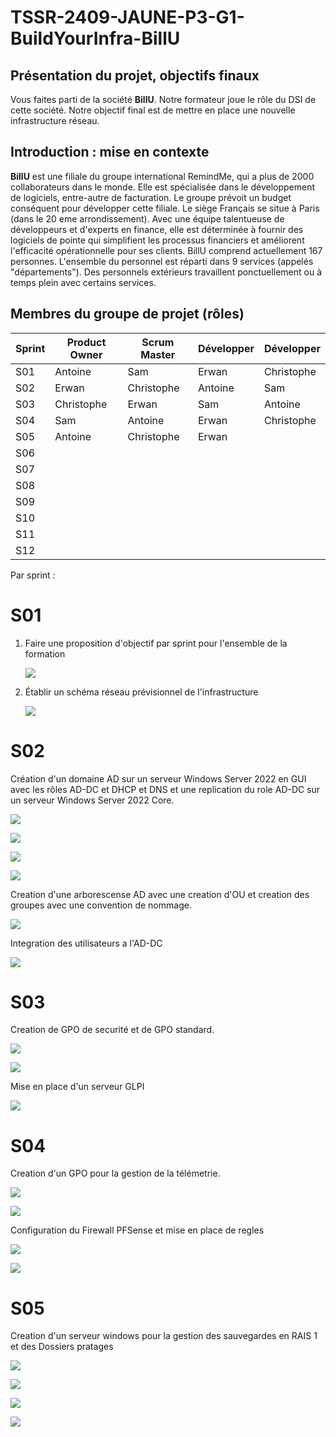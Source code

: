 # TSSR-2409-JAUNE-P3-G1-BuildYourInfra-BillU

## Présentation du projet, objectifs finaux

Vous faites parti de la société **BillU**.
Notre formateur joue le rôle du DSI de cette société.
Notre objectif final est de mettre en place une nouvelle infrastructure réseau.

## Introduction : mise en contexte

**BillU** est une filiale du groupe international RemindMe, qui a plus de 2000 collaborateurs dans le monde. Elle est spécialisée dans le développement de logiciels, entre-autre de facturation. Le groupe prévoit un budget conséquent pour développer cette filiale. Le siège Français se situe à Paris (dans le 20 eme arrondissement).
Avec une équipe talentueuse de développeurs et d'experts en finance, elle est déterminée à fournir des logiciels de pointe qui simplifient les processus financiers et améliorent l'efficacité opérationnelle pour ses clients.
BillU comprend actuellement 167 personnes.
L'ensemble du personnel est réparti dans 9 services (appelés "départements").
Des personnels extérieurs travaillent ponctuellement ou à temps plein avec certains services.

## Membres du groupe de projet (rôles)
| Sprint  | Product Owner | Scrum Master  |  Développer |  Développer |
|---|---|---|---|---|
|  S01 | Antoine   | Sam  |  Erwan |  Christophe |
|  S02 |  Erwan | Christophe  | Antoine  |  Sam |
| S03  |  Christophe | Erwan  | Sam | Antoine  |
|  S04 |  Sam | Antoine  | Erwan  | Christophe  |
|  S05 |  Antoine |  Christophe |  Erwan |   |
| S06  |   |   |   |   |
| S07  |   |   |   |   |
|  S08 |   |   |   |   |
|  S09 |   |   |   |   |
| S10  |   |   |   |   |
| S11  |   |   |   |   |
|  S12 |   |   |   |   |


Par sprint :
# S01

1. Faire une proposition d'objectif par sprint pour l'ensemble de la formation
   
   ![](https://github.com/WildCodeSchool/TSSR-2409-JAUNE-P3-G1-BuildYourInfra-BillU/blob/980f2ce906fb85a4b45f7f7f81248ef34d80e733/Resources/Planning.png)
3. Établir un schéma réseau prévisionnel de l'infrastructure

   ![](https://github.com/WildCodeSchool/TSSR-2409-JAUNE-P3-G1-BuildYourInfra-BillU/blob/980f2ce906fb85a4b45f7f7f81248ef34d80e733/Resources/Sch%C3%A9ma%20provisoire.png)

# S02

Création d'un domaine AD sur un serveur Windows Server 2022 en GUI avec les rôles AD-DC et DHCP et DNS et une replication du role AD-DC sur un serveur Windows Server 2022 Core.

   ![](https://github.com/WildCodeSchool/TSSR-2409-JAUNE-P3-G1-BuildYourInfra-BillU/blob/980f2ce906fb85a4b45f7f7f81248ef34d80e733/Resources/s02/capture_install_adds_role.png)

   ![](https://github.com/WildCodeSchool/TSSR-2409-JAUNE-P3-G1-BuildYourInfra-BillU/blob/980f2ce906fb85a4b45f7f7f81248ef34d80e733/Resources/s02/adds_config_path.png)

   ![](https://github.com/WildCodeSchool/TSSR-2409-JAUNE-P3-G1-BuildYourInfra-BillU/blob/980f2ce906fb85a4b45f7f7f81248ef34d80e733/Resources/s02/S02%20WinCORE%2004%20final.png)

   ![](https://github.com/WildCodeSchool/TSSR-2409-JAUNE-P3-G1-BuildYourInfra-BillU/blob/980f2ce906fb85a4b45f7f7f81248ef34d80e733/Resources/s02/S02%20WinCORE%2003%20Change%20Domain.png)
    
Creation d'une arborescense AD avec une creation d'OU et creation des groupes avec une convention de nommage.

   ![](https://github.com/WildCodeSchool/TSSR-2409-JAUNE-P3-G1-BuildYourInfra-BillU/blob/bf9d42732558b59a202e69264a42636857a29261/Resources/s02/Capture%20d'%C3%A9cran%202024-12-19%20094815.png)

Integration des utilisateurs a l'AD-DC

   ![](https://github.com/WildCodeSchool/TSSR-2409-JAUNE-P3-G1-BuildYourInfra-BillU/blob/a4670ae764c8ae57799fd7569fe3f41c06817a33/Resources/s02/Capture%20d'%C3%A9cran%202024-12-19%20095726.png)

   
# S03

Creation de GPO de securité et de GPO standard.

   ![](https://github.com/WildCodeSchool/TSSR-2409-JAUNE-P3-G1-BuildYourInfra-BillU/blob/a4670ae764c8ae57799fd7569fe3f41c06817a33/Resources/GPO%20politique%20des%20MDP.png)

   ![](https://github.com/WildCodeSchool/TSSR-2409-JAUNE-P3-G1-BuildYourInfra-BillU/blob/a4670ae764c8ae57799fd7569fe3f41c06817a33/Resources/GPO%20s03-2.1.png)


Mise en place d'un serveur GLPI 

   ![](https://github.com/WildCodeSchool/TSSR-2409-JAUNE-P3-G1-BuildYourInfra-BillU/blob/6d0d745b8f9d2cfe4362ade93df1c498701cb16c/Resources/S03/Capture%20d'%C3%A9cran%202024-12-19%20100834.png)

   
# S04

Creation d'un GPO pour la gestion de la télémetrie.

   ![](https://github.com/WildCodeSchool/TSSR-2409-JAUNE-P3-G1-BuildYourInfra-BillU/blob/afbcb88fe08def78daa3a28f4faf3df569055974/S04/Capture%20d'%C3%A9cran%202024-12-10%20155437.png)

   ![](https://github.com/WildCodeSchool/TSSR-2409-JAUNE-P3-G1-BuildYourInfra-BillU/blob/a78b23284170ab26f6e7fc7748a338756f101f09/S04/Capture%20d'%C3%A9cran%202024-12-10%20155446.png)

Configuration du Firewall PFSense et mise en place de regles 

   ![](https://github.com/WildCodeSchool/TSSR-2409-JAUNE-P3-G1-BuildYourInfra-BillU/blob/a78b23284170ab26f6e7fc7748a338756f101f09/S04/Capture%20d'%C3%A9cran%202024-12-12%20180335.png)

   ![](https://github.com/WildCodeSchool/TSSR-2409-JAUNE-P3-G1-BuildYourInfra-BillU/blob/a78b23284170ab26f6e7fc7748a338756f101f09/S04/Capture%20d'%C3%A9cran%202024-12-12%20180348.png)

   
# S05

Creation d'un serveur windows pour la gestion des sauvegardes en RAIS 1 et des Dossiers pratages 

![](https://github.com/WildCodeSchool/TSSR-2409-JAUNE-P3-G1-BuildYourInfra-BillU/blob/4f3236203f9aa6ff0d278af932faaa275fd6ff66/S05/Mise%20en%20place%20du%20raid.png)

![](https://github.com/WildCodeSchool/TSSR-2409-JAUNE-P3-G1-BuildYourInfra-BillU/blob/4f3236203f9aa6ff0d278af932faaa275fd6ff66/S05/Mise%20en%20place%20des%20disques.png)

![](https://github.com/WildCodeSchool/TSSR-2409-JAUNE-P3-G1-BuildYourInfra-BillU/blob/4f3236203f9aa6ff0d278af932faaa275fd6ff66/S05/Raid%20en%20formatage.png)

![](https://github.com/WildCodeSchool/TSSR-2409-JAUNE-P3-G1-BuildYourInfra-BillU/blob/4f3236203f9aa6ff0d278af932faaa275fd6ff66/S05/Raid%20reussi.png)

